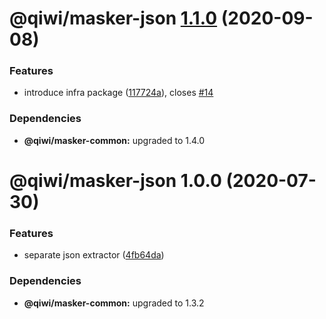 # @qiwi/masker-json [1.1.0](https://github.com/qiwi/masker/compare/@qiwi/masker-json@1.0.0...@qiwi/masker-json@1.1.0) (2020-09-08)


### Features

* introduce infra package ([117724a](https://github.com/qiwi/masker/commit/117724a6993f97f4e3eb804bc9f8c438eb66a5d7)), closes [#14](https://github.com/qiwi/masker/issues/14)





### Dependencies

* **@qiwi/masker-common:** upgraded to 1.4.0

# @qiwi/masker-json 1.0.0 (2020-07-30)


### Features

* separate json extractor ([4fb64da](https://github.com/qiwi/masker/commit/4fb64daf21d3acde75ad8ab06502be8fa2a4b579))





### Dependencies

* **@qiwi/masker-common:** upgraded to 1.3.2
